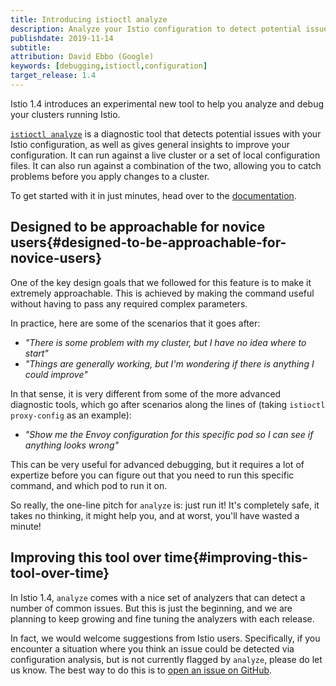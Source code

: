 ```yaml
---
title: Introducing istioctl analyze
description: Analyze your Istio configuration to detect potential issues and get general insights.
publishdate: 2019-11-14
subtitle:
attribution: David Ebbo (Google)
keywords: [debugging,istioctl,configuration]
target_release: 1.4
---
```


Istio 1.4 introduces an experimental new tool to help you analyze and debug your clusters running Istio.

[`istioctl analyze`](/docs/reference/commands/istioctl/#istioctl-experimental-analyze) is a diagnostic tool that detects potential issues with your
Istio configuration, as well as gives general insights to improve your configuration.
It can run against a live cluster or a set of local configuration files.
It can also run against a combination of the two, allowing you to catch problems before you
apply changes to a cluster.

To get started with it in just minutes, head over to the [documentation](/docs/ops/diagnostic-tools/istioctl-analyze/).

## Designed to be approachable for novice users{#designed-to-be-approachable-for-novice-users}

One of the key design goals that we followed for this feature is to make it extremely approachable.
This is achieved by making the command useful without having to pass any required complex parameters.

In practice, here are some of the scenarios that it goes after:

- *"There is some problem with my cluster, but I have no idea where to start"*
- *"Things are generally working, but I'm wondering if there is anything I could improve"*

In that sense, it is very different from some of the more advanced diagnostic tools, which go
after scenarios along the lines of (taking `istioctl proxy-config` as an example):

- *"Show me the Envoy configuration for this specific pod so I can see if anything looks wrong"*

This can be very useful for advanced debugging, but it requires a lot of expertize before you
can figure out that you need to run this specific command, and which pod to run it on.

So really, the one-line pitch for `analyze` is: just run it! It's completely safe, it takes no thinking,
it might help you, and at worst, you'll have wasted a minute!

## Improving this tool over time{#improving-this-tool-over-time}

In Istio 1.4, `analyze` comes with a nice set of analyzers that can detect a number of common issues.
But this is just the beginning, and we are planning to keep growing and fine tuning the analyzers with
each release.

In fact, we would welcome suggestions from Istio users. Specifically, if you encounter a situation
where you think an issue could be detected via configuration analysis, but is not currently flagged
by `analyze`, please do let us know. The best way to do this is to [open an issue on GitHub](https://github.com/istio/istio/issues).

